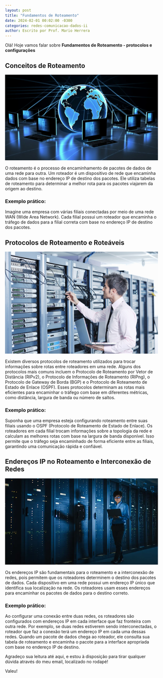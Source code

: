 ```yaml
---
layout: post
title: "Fundamentos de Roteamento"
date: 2024-02-01 00:02:00 -0300
categories: redes-comunicacao-dados-ii
author: Escrito por Prof. Mario Herrera
---
```


Olá! Hoje vamos falar sobre **Fundamentos de Roteamento - protocolos e configurações**

## Conceitos de Roteamento


![](https://github.com/mariopuebla17/blog/blob/main/_images/202402/redes.jpg?raw=true)

O roteamento é o processo de encaminhamento de pacotes de dados de uma rede para outra. Um roteador é um dispositivo de rede que encaminha dados com base no endereço IP de destino dos pacotes. Ele utiliza tabelas de roteamento para determinar a melhor rota para os pacotes viajarem da origem ao destino.

### Exemplo prático:

Imagine uma empresa com várias filiais conectadas por meio de uma rede WAN (Wide Area Network). Cada filial possui um roteador que encaminha o tráfego de dados para a filial correta com base no endereço IP de destino dos pacotes.

## Protocolos de Roteamento e Roteáveis


![](https://github.com/mariopuebla17/blog/blob/main/_images/202402/redes2.jpg?raw=true)

Existem diversos protocolos de roteamento utilizados para trocar informações sobre rotas entre roteadores em uma rede. Alguns dos protocolos mais comuns incluem o Protocolo de Roteamento por Vetor de Distância (RIPv2), o Protocolo de Informações de Roteamento (RIPng), o Protocolo de Gateway de Borda (BGP) e o Protocolo de Roteamento de Estado de Enlace (OSPF). Esses protocolos determinam as rotas mais eficientes para encaminhar o tráfego com base em diferentes métricas, como distância, largura de banda ou número de saltos.

### Exemplo prático:

Suponha que uma empresa esteja configurando roteamento entre suas filiais usando o OSPF (Protocolo de Roteamento de Estado de Enlace). Os roteadores em cada filial trocam informações sobre a topologia da rede e calculam as melhores rotas com base na largura de banda disponível. Isso permite que o tráfego seja encaminhado de forma eficiente entre as filiais, garantindo uma comunicação rápida e confiável.

## Endereços IP no Roteamento e Interconexão de Redes


![](https://github.com/mariopuebla17/blog/blob/main/_images/202402/redes3.jpg?raw=true)

Os endereços IP são fundamentais para o roteamento e a interconexão de redes, pois permitem que os roteadores determinem o destino dos pacotes de dados. Cada dispositivo em uma rede possui um endereço IP único que identifica sua localização na rede. Os roteadores usam esses endereços para encaminhar os pacotes de dados para o destino correto.

### Exemplo prático:

Ao configurar uma conexão entre duas redes, os roteadores são configurados com endereços IP em cada interface que faz fronteira com outra rede. Por exemplo, se duas redes estiverem sendo interconectadas, o roteador que faz a conexão terá um endereço IP em cada uma dessas redes. Quando um pacote de dados chega ao roteador, ele consulta sua tabela de roteamento e encaminha o pacote para a interface apropriada com base no endereço IP de destino.


Agradeço sua leitura até aqui, e estou à disposição para tirar qualquer dúvida através do meu email, localizado no rodapé!

Valeu!